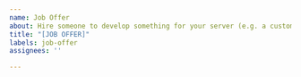 ```yaml
---
name: Job Offer
about: Hire someone to develop something for your server (e.g. a custom module or tool)
title: "[JOB OFFER]"
labels: job-offer
assignees: ''

---
```

